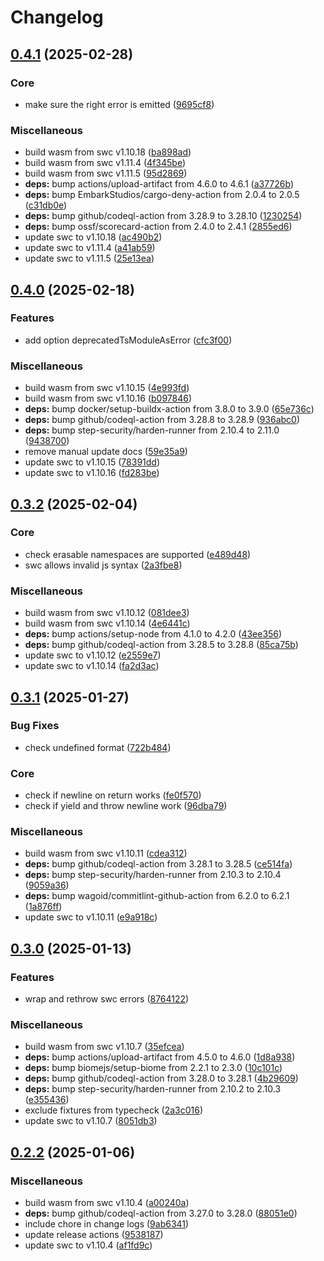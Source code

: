 # Changelog

## [0.4.1](https://github.com/nodejs/amaro/compare/v0.4.0...v0.4.1) (2025-02-28)


### Core

* make sure the right error is emitted ([9695cf8](https://github.com/nodejs/amaro/commit/9695cf859e7990d0b096de983a739a0f03df0744))


### Miscellaneous

* build wasm from swc v1.10.18 ([ba898ad](https://github.com/nodejs/amaro/commit/ba898aded7cbede4a2d9801caa455a5e53d86deb))
* build wasm from swc v1.11.4 ([4f345be](https://github.com/nodejs/amaro/commit/4f345be3d036eb40acc3e55b252144ca52e83644))
* build wasm from swc v1.11.5 ([95d2869](https://github.com/nodejs/amaro/commit/95d2869f7e8d6cb21fc3e24989628b3648cadaa7))
* **deps:** bump actions/upload-artifact from 4.6.0 to 4.6.1 ([a37726b](https://github.com/nodejs/amaro/commit/a37726b317fe494e514bb04d358573a1161d1e51))
* **deps:** bump EmbarkStudios/cargo-deny-action from 2.0.4 to 2.0.5 ([c31db0e](https://github.com/nodejs/amaro/commit/c31db0e6f06a666afbe772db99a76973713e3ee8))
* **deps:** bump github/codeql-action from 3.28.9 to 3.28.10 ([1230254](https://github.com/nodejs/amaro/commit/1230254436bd24f980f644f12d7ce8b10cbf1ca3))
* **deps:** bump ossf/scorecard-action from 2.4.0 to 2.4.1 ([2855ed6](https://github.com/nodejs/amaro/commit/2855ed6f163bd979dd40844983bdac6403321d6e))
* update swc to v1.10.18 ([ac490b2](https://github.com/nodejs/amaro/commit/ac490b291f71aedc1edd3b3759c3ecceb1eddf7f))
* update swc to v1.11.4 ([a41ab59](https://github.com/nodejs/amaro/commit/a41ab59b175823d21d1853a091cadb25c029d2d7))
* update swc to v1.11.5 ([25e13ea](https://github.com/nodejs/amaro/commit/25e13ea5f1552d138928243c6fcef1a2d2286b57))

## [0.4.0](https://github.com/nodejs/amaro/compare/v0.3.2...v0.4.0) (2025-02-18)


### Features

* add option deprecatedTsModuleAsError ([cfc3f00](https://github.com/nodejs/amaro/commit/cfc3f001e92e0fd8b36f21a7ecdc8b41a9b7d040))


### Miscellaneous

* build wasm from swc v1.10.15 ([4e993fd](https://github.com/nodejs/amaro/commit/4e993fd61f3636c9a277a94625b8758e47661add))
* build wasm from swc v1.10.16 ([b097846](https://github.com/nodejs/amaro/commit/b09784613de6e4b8c72ef2fedda0b140ecbdad47))
* **deps:** bump docker/setup-buildx-action from 3.8.0 to 3.9.0 ([65e736c](https://github.com/nodejs/amaro/commit/65e736cbaa38cbadd09a19e3cf378a02af45653e))
* **deps:** bump github/codeql-action from 3.28.8 to 3.28.9 ([936abc0](https://github.com/nodejs/amaro/commit/936abc03bf2735c9c9b20effe7a1c7826fc6e3e3))
* **deps:** bump step-security/harden-runner from 2.10.4 to 2.11.0 ([9438700](https://github.com/nodejs/amaro/commit/94387007a0ee57781d8e101c423aa2bb7bd33f26))
* remove manual update docs ([59e35a9](https://github.com/nodejs/amaro/commit/59e35a99ed08af369e2c12c8286cf8a38a02db61))
* update swc to v1.10.15 ([78391dd](https://github.com/nodejs/amaro/commit/78391dd8f3d8289486a774ddd4f69e6b69a8a9b5))
* update swc to v1.10.16 ([fd283be](https://github.com/nodejs/amaro/commit/fd283be9b9616ac1e00c6e192ff4eb1ee96f2bc5))

## [0.3.2](https://github.com/nodejs/amaro/compare/v0.3.1...v0.3.2) (2025-02-04)


### Core

* check erasable namespaces are supported ([e489d48](https://github.com/nodejs/amaro/commit/e489d48171d4abeb80a139ef339aa5be36736e31))
* swc allows invalid js syntax ([2a3fbe8](https://github.com/nodejs/amaro/commit/2a3fbe886215c7d41bc1ffc9a3e4cf745d9e2c59))


### Miscellaneous

* build wasm from swc v1.10.12 ([081dee3](https://github.com/nodejs/amaro/commit/081dee36877b046f6f9a361412adc0fe2c34c57e))
* build wasm from swc v1.10.14 ([4e6441c](https://github.com/nodejs/amaro/commit/4e6441c843a52e70bef56458799e267151b9cbc4))
* **deps:** bump actions/setup-node from 4.1.0 to 4.2.0 ([43ee356](https://github.com/nodejs/amaro/commit/43ee356f3e46fb1f980622c2fd8acd40356d87ac))
* **deps:** bump github/codeql-action from 3.28.5 to 3.28.8 ([85ca75b](https://github.com/nodejs/amaro/commit/85ca75bbcb60b36d60f883294d30d30a24a4a76f))
* update swc to v1.10.12 ([e2559e7](https://github.com/nodejs/amaro/commit/e2559e772f9d75cac26b52b8218e0cea2da48512))
* update swc to v1.10.14 ([fa2d3ac](https://github.com/nodejs/amaro/commit/fa2d3ac4daba345f115ab67382791eea055d5bc7))

## [0.3.1](https://github.com/nodejs/amaro/compare/v0.3.0...v0.3.1) (2025-01-27)


### Bug Fixes

* check undefined format ([722b484](https://github.com/nodejs/amaro/commit/722b4842ea2414b7f304128bbff9ea9db1cc7c28))


### Core

* check if newline on return works ([fe0f570](https://github.com/nodejs/amaro/commit/fe0f5704e9965ae50bb49f0ee7e1e4d6a4ee1d6b))
* check if yield and throw newline work ([96dba79](https://github.com/nodejs/amaro/commit/96dba7943a83deab3c705227e49fb99aa10d1580))


### Miscellaneous

* build wasm from swc v1.10.11 ([cdea312](https://github.com/nodejs/amaro/commit/cdea31243b1c32380f0dd442575038195f189486))
* **deps:** bump github/codeql-action from 3.28.1 to 3.28.5 ([ce514fa](https://github.com/nodejs/amaro/commit/ce514fad88b184a0717eec105b29dd99335e7ca2))
* **deps:** bump step-security/harden-runner from 2.10.3 to 2.10.4 ([9059a36](https://github.com/nodejs/amaro/commit/9059a366d277c2398dca62a91bd5814e9df41fff))
* **deps:** bump wagoid/commitlint-github-action from 6.2.0 to 6.2.1 ([1a876ff](https://github.com/nodejs/amaro/commit/1a876ffe67816b1f6f60c5631d74861ddaae2fe2))
* update swc to v1.10.11 ([e9a918c](https://github.com/nodejs/amaro/commit/e9a918ce7ea9969c1d930f69372c7d51e69fb6af))

## [0.3.0](https://github.com/nodejs/amaro/compare/v0.2.2...v0.3.0) (2025-01-13)


### Features

* wrap and rethrow swc errors ([8764122](https://github.com/nodejs/amaro/commit/87641224c949422f1d1b2734309bc1d907df69de))


### Miscellaneous

* build wasm from swc v1.10.7 ([35efcea](https://github.com/nodejs/amaro/commit/35efceaf8349d0b9c325f059591111c1bf0f2459))
* **deps:** bump actions/upload-artifact from 4.5.0 to 4.6.0 ([1d8a938](https://github.com/nodejs/amaro/commit/1d8a938ce7d32651c0eca220d62abf045b4202bb))
* **deps:** bump biomejs/setup-biome from 2.2.1 to 2.3.0 ([10c101c](https://github.com/nodejs/amaro/commit/10c101c03d9203822996c2e4cb22a3d9849cf7ff))
* **deps:** bump github/codeql-action from 3.28.0 to 3.28.1 ([4b29609](https://github.com/nodejs/amaro/commit/4b296094d713a88c241c6d80df713f505676350a))
* **deps:** bump step-security/harden-runner from 2.10.2 to 2.10.3 ([e355436](https://github.com/nodejs/amaro/commit/e355436679007ef78f6ca83942ec098269b86b09))
* exclude fixtures from typecheck ([2a3c016](https://github.com/nodejs/amaro/commit/2a3c016134fc34aad694e92c5cd1a90fc6107fb7))
* update swc to v1.10.7 ([8051db3](https://github.com/nodejs/amaro/commit/8051db3a2b6e7fa3335da9904ccf85d293c77826))

## [0.2.2](https://github.com/nodejs/amaro/compare/v0.2.1...v0.2.2) (2025-01-06)


### Miscellaneous

* build wasm from swc v1.10.4 ([a00240a](https://github.com/nodejs/amaro/commit/a00240acbebce535144b26b6ebb6bc65c7e04d8e))
* **deps:** bump github/codeql-action from 3.27.0 to 3.28.0 ([88051e0](https://github.com/nodejs/amaro/commit/88051e07265c4f33dd6b0e55e73df176492b1236))
* include chore in change logs ([9ab6341](https://github.com/nodejs/amaro/commit/9ab6341c697116fa4f5af656a1390c4f228531b9))
* update release actions ([9538187](https://github.com/nodejs/amaro/commit/95381873d9dd2fbe720ab01138b7653e3afc12d4))
* update swc to v1.10.4 ([af1fd9c](https://github.com/nodejs/amaro/commit/af1fd9c3aa795bc9e0adb3907662e8b254899b57))
